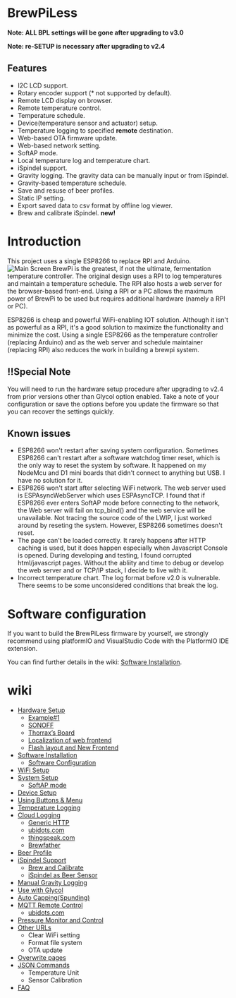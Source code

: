 # BrewPiLess
 **Note: ALL BPL settings will be gone after upgrading to v3.0**

 **Note: re-SETUP is necessary after upgrading to v2.4**

## Features
 * I2C LCD support.
 * Rotary encoder support (* not supported by default).
 * Remote LCD display on browser.
 * Remote temperature control.
 * Temperature schedule.
 * Device(temperature sensor and actuator) setup.
 * Temperature logging to specified **remote** destination. 
 * Web-based OTA firmware update.
 * Web-based network setting.
 * SoftAP mode.
 * Local temperature log and temperature chart.
 * iSpindel support. 
 * Gravity logging. The gravity data can be manually input or from iSpindel.
 * Gravity-based temperature schedule.
 * Save and resuse of beer profiles.
 * Static IP setting.
 * Export saved data to csv format by offline log viewer.
 * Brew and calibrate iSpindel. **new!**
   
# Introduction
This project uses a single ESP8266 to replace RPI and Arduino.
![Main Screen](doc/image/bplmain.jpg)
BrewPi is the greatest, if not the ultimate, fermentation temperature controller. The original design uses a RPI to log temperatures and maintain a temperature schedule. The RPI also hosts a web server for the browser-based front-end. 
Using a RPI or a PC allows the maximum power of BrewPi to be used but requires additional hardware (namely a RPI or PC). 

ESP8266 is cheap and powerful WiFi-enabling IOT solution. 
Although it isn't as powerful as a RPI, it's a good solution to maximize the functionality and minimize the cost. Using a single ESP8266 as the temperature controller (replacing Arduino) and as the web server and schedule maintainer (replacing RPI) also reduces the work in building a brewpi system.

## !!Special Note
You will need to run the hardware setup procedure after upgrading to v2.4 from prior versions other than Glycol option enabled. Take a note of your configuration or save the options before you update the firmware so that you can recover the settings quickly.
 
## Known issues
* ESP8266 won't restart after saving system configuration.
 Sometimes ESP8266 can't restart after a software watchdog timer reset, which is the only way to reset the system by software. It happened on my NodeMcu and D1 mini boards that didn't connect to anything but USB. I have no solution for it.
* ESP8266 won't start after selecting WiFi network.
 The web server used is ESPAsyncWebServer which uses ESPAsyncTCP. I found that if ESP8266 ever enters SoftAP mode before connecting to the network, the Web server will fail on tcp_bind() and the web service will be unavailable. Not tracing the source code of the LWIP, I just worked around by reseting the system. However, ESP8266 sometimes doesn't reset.
* The page can't be loaded correctly.
 It rarely happens after HTTP caching is used, but it does happen especially when Javascript Console is opened. During developing and testing, I found corrupted html/javascript pages. Without the abliity and time to debug or develop the web server and or TCP/IP stack, I decide to live with it.
* Incorrect temperature chart.
 The log format before v2.0 is vulnerable. There seems to be some unconsidered conditions that break the log. 

# Software configuration

If you want to build the BrewPiLess firmware by yourself, we strongly recommend using platformIO and VisualStudio Code with the PlatformIO IDE extension.

You can find further details in the wiki: [Software Installation](doc/SoftwareInstallation.md).

# wiki

* [Hardware Setup](doc/HardwareGeneral.md)
  * [Example#1](doc/HardwareExample1.md)
  * [SONOFF](doc/HardwareSONOFF.md)
  * [Thorrax’s Board](https://github.com/thorrak/brewpi-esp8266)
  * [Localization of web frontend](doc/LocalizationWebPage.md)
  * [Flash layout and New Frontend](doc/FlashLayoutAndNewUI.md)
* [Software Installation](doc/SoftwareInstallation.md)
  * [Software Configuration](doc/SoftwareConfiguration.md)
* [WiFi Setup](doc/WiFiSetupV31.md)
* [System Setup](doc/SystemSetup.md)
  * [SoftAP mode](doc/SoftAPMode.md)
* [Device Setup](doc/DeviceSetup.md)
* [Using Buttons & Menu](doc/UsingButtonsAndUI.md)
* [Temperature Logging](doc/TemperatureLogging.md)
* [Cloud Logging](doc/CloudLogging.md)
  * [Generic HTTP](doc/GenericHttpLogging.md)
  * [ubidots.com](doc/ubidots.md)
  * [thingspeak.com](doc/thingspeak.md)
  * [Brewfather](doc/brewfather.md)
* [Beer Profile](doc/BeerProfile.md)
* [iSpindel Support](doc/iSpindelSupport.md)
  * [Brew and Calibrate](doc/BrewNCalibrate.md)
  * [iSpindel as Beer Sensor](doc/iSpindelAsSensor.md)
* [Manual Gravity Logging](doc/ManualGravityInput.md)
* [Use with Glycol](doc/glycol.md)
* [Auto Capping(Spunding)](doc/AutoSpunding.md)
* [MQTT Remote Control](doc/MQTT.md)
  * [ubidots.com](doc/MQTT.ubidots.md)
* [Pressure Monitor and Control](doc/PressureMonitor.md)
* [Other URLs](doc/OtherURL.md)
  * Clear WiFi setting
  * Format file system
  * OTA update
* [Overwrite pages](doc/OverwritePages.md)
* [JSON Commands](doc/JsonCommand.md)
  * Temperature Unit
  * Sensor Calibration
* [FAQ](doc/FAQ.md)
